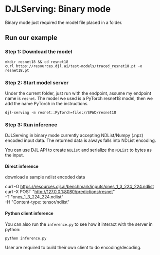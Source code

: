 # DJLServing: Binary mode

Binary mode just required the model file placed in a folder.

## Run our example

### Step 1: Download the model

```
mkdir resnet18 && cd resnet18
curl https://resources.djl.ai/test-models/traced_resnet18.pt -o resnet18.pt
```

### Step 2: Start model server

Under the current folder, just run with the endpoint, assume my endpoint name is `resnet`. The model we used is a PyTorch resnet18 model, then we add the name PyTorch in the instructions.

```
djl-serving -m resnet::PyTorch=file://$PWD/resnet18
```


### Step 3: Run inference

DJLServing in binary mode currently accepting NDList/Numpy (.npz) encoded input data. The returned data is always falls into NDList encoding.

You can use DJL API to create `NDList` and serialize the `NDList` to bytes as the input.

#### Direct inference

download a sample ndlist encoded data

curl -O https://resources.djl.ai/benchmark/inputs/ones_1_3_224_224.ndlist
curl -X POST "http://127.0.0.1:8080/predictions/resnet" \
    -T "ones_1_3_224_224.ndlist" \
    -H "Content-type: tensor/ndlist"


#### Python client inference

You can also run the `inference.py` to see how it interact with the server in python:

```
python inference.py
```

User are required to build their own client to do encoding/decoding.